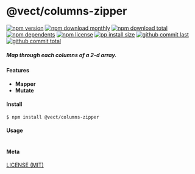 # @vect/columns-zipper

[![npm version][badge-npm-version]][url-npm]
[![npm download monthly][badge-npm-download-monthly]][url-npm]
[![npm download total][badge-npm-download-total]][url-npm]
[![npm dependents][badge-npm-dependents]][url-github]
[![npm license][badge-npm-license]][url-npm]
[![pp install size][badge-pp-install-size]][url-pp]
[![github commit last][badge-github-last-commit]][url-github]
[![github commit total][badge-github-commit-count]][url-github]

[//]: <> (Shields)

[badge-npm-version]: https://flat.badgen.net/npm/v/@vect/columns-zipper

[badge-npm-download-monthly]: https://flat.badgen.net/npm/dm/@vect/columns-zipper

[badge-npm-download-total]:https://flat.badgen.net/npm/dt/@vect/columns-zipper

[badge-npm-dependents]: https://flat.badgen.net/npm/dependents/@vect/columns-zipper

[badge-npm-license]: https://flat.badgen.net/npm/license/@vect/columns-zipper

[badge-pp-install-size]: https://flat.badgen.net/packagephobia/install/@vect/columns-zipper

[badge-github-last-commit]: https://flat.badgen.net/github/last-commit/hoyeungw/vect

[badge-github-commit-count]: https://flat.badgen.net/github/commits/hoyeungw/vect

[//]: <> (Link)

[url-npm]: https://npmjs.org/package/@vect/columns-zipper

[url-pp]: https://packagephobia.now.sh/result?prev=@vect/columns-zipper

[url-github]: https://github.com/hoyeungw/vect

##### Map through each columns of a 2-d array.

#### Features

- **Mapper**
- **Mutate**

#### Install

```console
$ npm install @vect/columns-zipper
```

#### Usage

```js
```

#### Meta

[LICENSE (MIT)](LICENSE)
